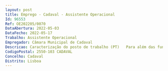 ```yaml
--- 
layout: post
title: Emprego - Cadaval - Assistente Operacional
Id: 96553
Ref: OE202205/0070
DataAbertura: 2022-05-03
DataFecho: 2022-05-17
Trabalho: Assistente Operacional
Empregador: Câmara Municipal de Cadaval
Descricao: Caracterização do posto de trabalho (PT)   Para além das funções correspondentes à categoria de Assistente Operacional, da carreira de Assistente Operacional, e constantes do mapa anexo à LTFP, compete lhe desempenhar, designadamente, as seguintes funções, conforme caracterização em anexo ao Mapa de Pessoal aprovado para o ano 2022 e à respetiva área de atividade, desporto e tempos livres (Piscina Municipal), na Divisão de Administração Geral,   “Executar funções de natureza executiva, de carácter manual ou mecânico, enquadradas em diretivas gerais bem definidas e com graus de complexidade variáveis, no âmbito do Desporto e Tempos Livres – Piscina Municipal. Assegurar as demais funções que lhe sejam superiormente determinadas, de acordo com as atribuições e competências da unidade orgânica onde se insere.”.
CodigoPostal: 2550-103 CADAVAL
Concelho: Cadaval
Distrito: Lisboa
--- 
```

